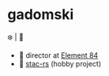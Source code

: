 # gadomski

:snowflake: | :runner:


- :briefcase: director at [Element 84](https://github.com/Element84/)
- :seedling: [stac-rs](https://github.com/gadomski/stac-rs) (hobby project)
